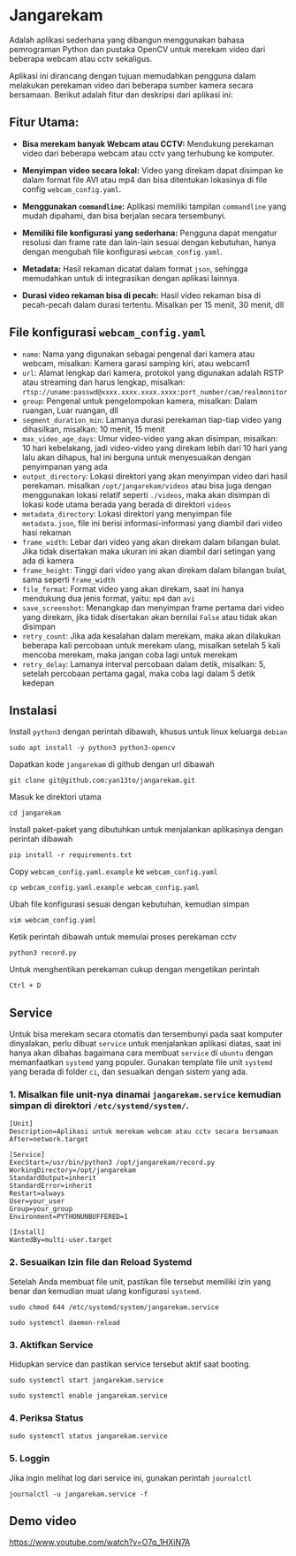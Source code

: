 # Jangarekam

Adalah aplikasi sederhana yang dibangun menggunakan bahasa pemrograman Python dan pustaka OpenCV untuk merekam video dari beberapa webcam atau cctv sekaligus.

Aplikasi ini dirancang dengan tujuan memudahkan pengguna dalam melakukan perekaman video dari beberapa sumber kamera secara bersamaan. Berikut adalah fitur dan deskripsi dari aplikasi ini:

## Fitur Utama:

- **Bisa merekam banyak Webcam atau CCTV:** Mendukung perekaman video dari beberapa webcam atau cctv yang terhubung ke komputer.

- **Menyimpan video secara lokal:** Video yang direkam dapat disimpan ke dalam format file AVI atau mp4 dan bisa ditentukan lokasinya di file config `webcam_config.yaml`.

- **Menggunakan `commandline`:** Aplikasi memiliki tampilan `commandline` yang mudah dipahami, dan bisa berjalan secara tersembunyi.

- **Memiliki file konfigurasi yang sederhana:** Pengguna dapat mengatur resolusi dan frame rate dan lain-lain sesuai dengan kebutuhan, hanya dengan mengubah file konfigurasi `webcam_config.yaml`.

- **Metadata:** Hasil rekaman dicatat dalam format `json`, sehingga memudahkan untuk di integrasikan dengan aplikasi lainnya.

- **Durasi video rekaman bisa di pecah:** Hasil video rekaman bisa di pecah-pecah dalam durasi tertentu. Misalkan per 15 menit, 30 menit, dll

## File konfigurasi `webcam_config.yaml`

- `name`: Nama yang digunakan sebagai pengenal dari kamera atau webcam, misalkan: Kamera garasi samping kiri, atau webcam1
- `url`: Alamat lengkap dari kamera, protokol yang digunakan adalah RSTP atau streaming dan harus lengkap, misalkan: `rtsp://uname:passwd@xxxx.xxxx.xxxx.xxxx:port_number/cam/realmonitor`
- `group`: Pengenal untuk pengelompokan kamera, misalkan: Dalam ruangan, Luar ruangan, dll
- `segment_duration_min`: Lamanya durasi perekaman tiap-tiap video yang dihasilkan, misalkan: 10 menit, 15 menit
- `max_video_age_days`: Umur video-video yang akan disimpan, misalkan: 10 hari kebelakang, jadi video-video yang direkam lebih dari 10 hari yang lalu akan dihapus, hal ini berguna untuk menyesuaikan dengan penyimpanan yang ada
- `output_directory`: Lokasi direktori yang akan menyimpan video dari hasil perekaman. misalkan `/opt/jangarekam/videos` atau bisa juga dengan menggunakan lokasi relatif seperti `./videos`, maka akan disimpan di lokasi kode utama berada yang berada di direktori `videos`
- `metadata_directory`: Lokasi direktori yang menyimpan file `metadata.json`, file ini berisi informasi-informasi yang diambil dari video hasi rekaman
- `frame_width`: Lebar dari video yang akan direkam dalam bilangan bulat. Jika tidak disertakan maka ukuran ini akan diambil dari setingan yang ada di kamera
- `frame_height`: Tinggi dari video yang akan direkam dalam bilangan bulat, sama seperti `frame_width`
- `file_format`: Format video yang akan direkam, saat ini hanya mendukung dua jenis format, yaitu: `mp4` dan `avi`
- `save_screenshot`: Menangkap dan menyimpan frame pertama dari video yang direkam, jika tidak disertakan akan bernilai `False` atau tidak akan disimpan
- `retry_count`: Jika ada kesalahan dalam merekam, maka akan dilakukan beberapa kali percobaan untuk merekam ulang, misalkan setelah 5 kali mencoba merekam, maka jangan coba lagi untuk merekam
- `retry_delay`: Lamanya interval percobaan dalam detik, misalkan: 5, setelah percobaan pertama gagal, maka coba lagi dalam 5 detik kedepan

## Instalasi

Install `python3` dengan perintah dibawah, khusus untuk linux keluarga `debian`

```
sudo apt install -y python3 python3-opencv
```

Dapatkan kode `jangarekam` di github dengan url dibawah

```
git clone git@github.com:yan13to/jangarekam.git
```

Masuk ke direktori utama

```
cd jangarekam
```

Install paket-paket yang dibutuhkan untuk menjalankan aplikasinya dengan perintah dibawah

```
pip install -r requirements.txt
```

Copy `webcam_config.yaml.example` ke `webcam_config.yaml`

```
cp webcam_config.yaml.example webcam_config.yaml
```

Ubah file konfigurasi sesuai dengan kebutuhan, kemudian simpan

```
vim webcam_config.yaml
``` 

Ketik perintah dibawah untuk memulai proses perekaman cctv

```
python3 record.py
```

Untuk menghentikan perekaman cukup dengan mengetikan perintah

```
Ctrl + D
```

## Service

Untuk bisa merekam secara otomatis dan tersembunyi pada saat komputer dinyalakan, perlu dibuat `service` untuk menjalankan aplikasi diatas, saat ini hanya akan dibahas bagaimana cara membuat `service` di `ubuntu` dengan memanfaatkan `systemd` yang populer. Gunakan template file unit `systemd` yang berada di folder `ci`, dan sesuaikan dengan sistem yang ada. 

### 1. Misalkan file unit-nya dinamai `jangarekam.service` kemudian simpan di direktori `/etc/systemd/system/`.

```
[Unit]
Description=Aplikasi untuk merekam webcam atau cctv secara bersamaan
After=network.target

[Service]
ExecStart=/usr/bin/python3 /opt/jangarekam/record.py
WorkingDirectory=/opt/jangarekam
StandardOutput=inherit
StandardError=inherit
Restart=always
User=your_user
Group=your_group
Environment=PYTHONUNBUFFERED=1

[Install]
WantedBy=multi-user.target

```
### 2. Sesuaikan Izin file dan Reload Systemd

Setelah Anda membuat file unit, pastikan file tersebut memiliki izin yang benar dan kemudian muat ulang konfigurasi `systemd`.

```
sudo chmod 644 /etc/systemd/system/jangarekam.service
```

```
sudo systemctl daemon-reload
```

### 3. Aktifkan Service

Hidupkan service dan pastikan service tersebut aktif saat booting.

```
sudo systemctl start jangarekam.service
```

```
sudo systemctl enable jangarekam.service
```

### 4. Periksa Status

```
sudo systemctl status jangarekam.service
```

### 5. Loggin

Jika ingin melihat log dari service ini, gunakan perintah ``journalctl``

```
journalctl -u jangarekam.service -f
```

## Demo video
https://www.youtube.com/watch?v=O7q_1HXiN7A
